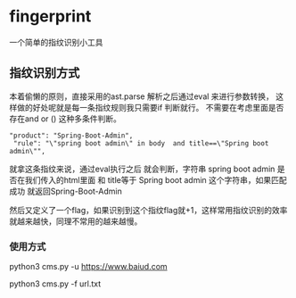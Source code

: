 # fingerprint

一个简单的指纹识别小工具

## 指纹识别方式

本着偷懒的原则，直接采用的ast.parse 解析之后通过eval 来进行参数转换，
这样做的好处呢就是每一条指纹规则我只需要if 判断就行。
不需要在考虑里面是否存在and or () 这种多条件判断。

```
"product": "Spring-Boot-Admin",
 "rule": "\"spring boot admin\" in body  and title==\"Spring boot admin\"",
```

就拿这条指纹来说，通过eval执行之后 就会判断，字符串 spring boot admin 是否在我们传入的html里面
和 title等于 Spring boot admin 这个字符串，如果匹配成功 就返回Spring-Boot-Admin

然后又定义了一个flag，如果识别到这个指纹flag就+1，这样常用指纹识别的效率就越来越快，同理不常用的越来越慢。

### 使用方式

python3 cms.py -u https://www.baiud.com

python3 cms.py -f url.txt

